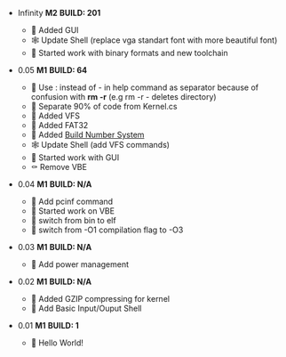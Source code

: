 - Infinity **M2** **BUILD: 201**
    - 🦗 Added GUI
    - 🕸️ Update Shell (replace vga standart font with more beautiful font)
    - 🐌 Started work with binary formats and new toolchain

- 0.05 **M1** **BUILD: 64**
    - 🐞 Use : instead of - in help command as separator because of confusion with **rm -r** (e.g rm -r - deletes directory)
    - 🦋 Separate 90% of code from Kernel.cs
    - 🦗 Added VFS
    - 🦗 Added FAT32
    - 🦗 Added [Build Number System](build_number.txt)
    - 🕸️ Update Shell (add VFS commands)
    - 🐌 Started work with GUI
    - ⚰️ Remove VBE

- 0.04 **M1** **BUILD: N/A**
    - 🦗 Add pcinf command
    - 🐌 Started work on VBE
    - 🦋 switch from bin to elf
    - 🦋 switch from -O1 compilation flag to -O3

- 0.03 **M1** **BUILD: N/A**
    - 🦗 Add power management

- 0.02 **M1** **BUILD: N/A**
    - 🦗 Added GZIP compressing for kernel
    - 🦗 Add Basic Input/Ouput Shell

- 0.01 **M1** **BUILD: 1**
    - 🦗 Hello World!